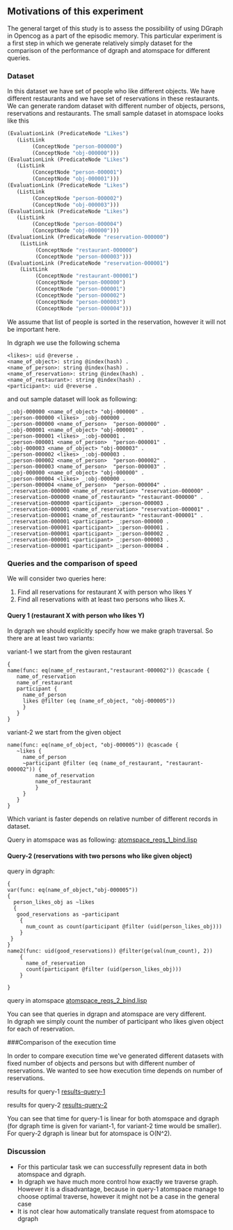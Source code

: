 ﻿## Motivations of this experiment

The general target of this study is to assess the possibility of using DGraph in Opencog as a part of the episodic memory.
This particular experiment is a first step in which we generate relatively simply dataset for the comparison of the performance of dgraph and atomspace for different queries.

### Dataset

In this dataset we have set of people who like different objects. We have different restaurants and we have set of reservations in these restaurants. We can generate random dataset with different number of objects, persons, reservations and restaurants. 
The small sample dataset in atomspace looks like this
```scheme
(EvaluationLink (PredicateNode "Likes") 
   (ListLink 
        (ConceptNode "person-000000") 
        (ConceptNode "obj-000000")))
(EvaluationLink (PredicateNode "Likes") 
   (ListLink 
        (ConceptNode "person-000001") 
        (ConceptNode "obj-000001")))
(EvaluationLink (PredicateNode "Likes") 
   (ListLink 
        (ConceptNode "person-000002") 
        (ConceptNode "obj-000003")))
(EvaluationLink (PredicateNode "Likes") 
   (ListLink 
        (ConceptNode "person-000004") 
        (ConceptNode "obj-000000")))
(EvaluationLink (PredicateNode "reservation-000000") 
    (ListLink 
         (ConceptNode "restaurant-000000") 
         (ConceptNode "person-000003")))
(EvaluationLink (PredicateNode "reservation-000001") 
    (ListLink 
         (ConceptNode "restaurant-000001") 
         (ConceptNode "person-000000") 
         (ConceptNode "person-000001") 
         (ConceptNode "person-000002") 
         (ConceptNode "person-000003") 
         (ConceptNode "person-000004")))
``` 

We assume that list of people is sorted in the reservation, however it will not be important here.

In dgraph we use the following schema

```
<likes>: uid @reverse .
<name_of_object>: string @index(hash) .
<name_of_person>: string @index(hash) .
<name_of_reservation>: string @index(hash) .
<name_of_restaurant>: string @index(hash) .
<participant>: uid @reverse .
``` 

and out sample dataset will look as following:

```
_:obj-000000 <name_of_object> "obj-000000" .
_:person-000000 <likes> _:obj-000000 .
_:person-000000 <name_of_person>  "person-000000" .
_:obj-000001 <name_of_object> "obj-000001" .
_:person-000001 <likes> _:obj-000001 .
_:person-000001 <name_of_person>  "person-000001" .
_:obj-000003 <name_of_object> "obj-000003" .
_:person-000002 <likes> _:obj-000003 .
_:person-000002 <name_of_person>  "person-000002" .
_:person-000003 <name_of_person>  "person-000003" .
_:obj-000000 <name_of_object> "obj-000000" .
_:person-000004 <likes> _:obj-000000 .
_:person-000004 <name_of_person>  "person-000004" .
_:reservation-000000 <name_of_reservation> "reservation-000000" .
_:reservation-000000 <name_of_restaurant> "restaurant-000000" .
_:reservation-000000 <participant> _:person-000003 .
_:reservation-000001 <name_of_reservation> "reservation-000001" .
_:reservation-000001 <name_of_restaurant> "restaurant-000001" .
_:reservation-000001 <participant> _:person-000000 .
_:reservation-000001 <participant> _:person-000001 .
_:reservation-000001 <participant> _:person-000002 .
_:reservation-000001 <participant> _:person-000003 .
_:reservation-000001 <participant> _:person-000004 .
```

### Queries and the comparison of speed

We will consider two queries here:

1. Find all reservations for restaurant X with person who likes Y
2. Find all reservations with at least two persons who likes X.

#### Query 1 (restaurant X with person who likes Y)

In dgraph we should explicitly specify how we make graph traversal. So there are at least two variants:

variant-1 we start from the given restaurant 
```
{
name(func: eq(name_of_restaurant,"restaurant-000002")) @cascade {
   name_of_reservation
   name_of_restaurant
   participant {
     name_of_person
     likes @filter (eq (name_of_object, "obj-000005"))
     }
   }
}

```

variant-2 we start from the given object
```
name(func: eq(name_of_object, "obj-000005")) @cascade {
   ~likes {
     name_of_person
     ~participant @filter (eq (name_of_restaurant, "restaurant-000002")) {
         name_of_reservation  
         name_of_restaurant
         }     
     }
   }
}
```
 
Which variant is faster depends on relative number of different records in dataset.

Query in atomspace was as following: [atomspace_reqs_1_bind.lisp](atomspace_reqs_1_bind.lisp)

#### Query-2 (reservations with two persons who like given object)

query in dgraph:
```
{
var(func: eq(name_of_object,"obj-000005"))
{
  person_likes_obj as ~likes
  {
   good_reservations as ~participant
    {
      num_count as count(participant @filter (uid(person_likes_obj)))
    }
 }
}
name2(func: uid(good_reservations)) @filter(ge(val(num_count), 2))
    {
      name_of_reservation
      count(participant @filter (uid(person_likes_obj)))
    }
  
}
```

query in atomspace [atomspace_reqs_2_bind.lisp](atomspace_reqs_2_bind.lisp)

You can see that queries in dgrapn and atomspace are very different.  
In dgraph we simply count the number of participant who likes given object for each of reservation.

###Comparison of the execution time

In order to compare execution time we've generated different datasets with fixed number of objects and persons but with different number of reservations. We wanted to see how execution time depends on number of reservations.

results for query-1
[results-query-1]()

results for query-2
[results-query-2]()

You can see that time for query-1 is linear for both atomspace and dgraph (for dgraph time is given for variant-1, for variant-2 time would be smaller). For query-2 dgraph is linear but for atomspace is O(N^2).  

### Discussion

* For this particular task we can successfully represent data in both atomspace and dgraph. 
* In dgraph we have much more control how exactly we traverse graph. However it is a disadvantage, because in query-1 atomspace manage to choose optimal traverse, however it might not be a case in the general case
* It is not clear how automatically translate request from atomspace to dgraph

